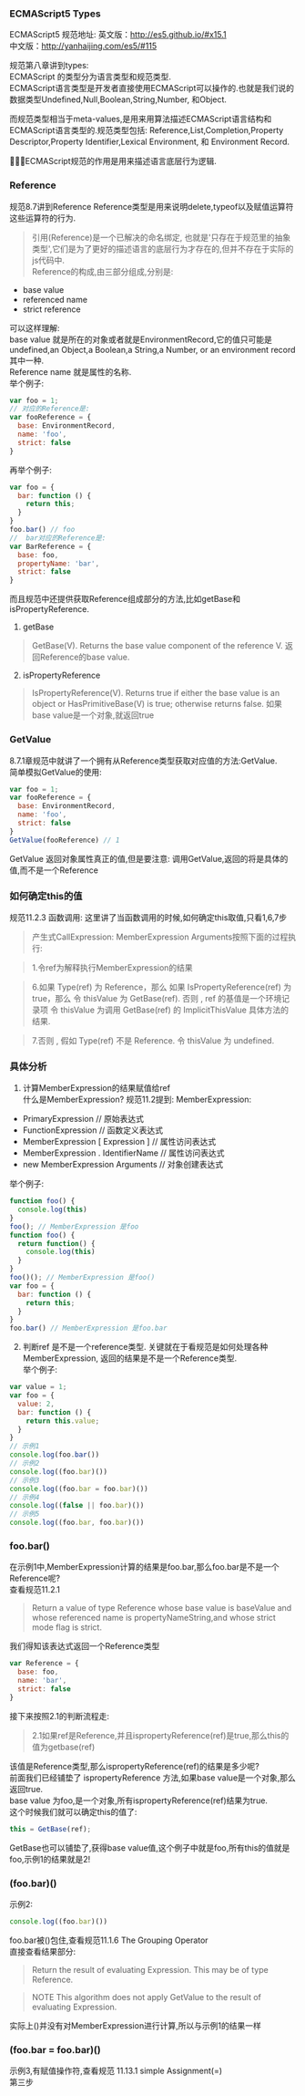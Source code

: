 ### ECMAScript5 Types
ECMAScript5 规范地址:
英文版：http://es5.github.io/#x15.1  
中文版：http://yanhaijing.com/es5/#115  

规范第八章讲到types:  
ECMAScript 的类型分为语言类型和规范类型.  
ECMAScript语言类型是开发者直接使用ECMAScript可以操作的.也就是我们说的数据类型Undefined,Null,Boolean,String,Number, 和Object.  

而规范类型相当于meta-values,是用来用算法描述ECMAScript语言结构和ECMAScript语言类型的.规范类型包括: Reference,List,Completion,Property Descriptor,Property Identifier,Lexical Environment, 和 Environment Record.  

ECMAScript规范的作用是用来描述语言底层行为逻辑.

### Reference
规范8.7讲到Reference
Reference类型是用来说明delete,typeof以及赋值运算符这些运算符的行为.  
> 引用(Reference)是一个已解决的命名绑定, 也就是'只存在于规范里的抽象类型',它们是为了更好的描述语言的底层行为才存在的,但并不存在于实际的js代码中.  
Reference的构成,由三部分组成,分别是:
* base value
* referenced name
* strict reference

可以这样理解:  
base value 就是所在的对象或者就是EnvironmentRecord,它的值只可能是undefined,an Object,a Boolean,a String,a Number, or an environment record其中一种.  
Reference name 就是属性的名称.  
举个例子:
```JavaScript
var foo = 1;
// 对应的Reference是:
var fooReference = {
  base: EnvironmentRecord,
  name: 'foo',
  strict: false
}
```
再举个例子:
```JavaScript
var foo = {
  bar: function () {
    return this;
  }
}
foo.bar() // foo
//  bar对应的Reference是:
var BarReference = {
  base: foo,
  propertyName: 'bar',
  strict: false
}
```
而且规范中还提供获取Reference组成部分的方法,比如getBase和isPropertyReference. 
1. getBase
> GetBase(V). Returns the base value component of the reference V.
返回Reference的base value.
2. isPropertyReference
> IsPropertyReference(V). Returns true if either the base value is an object or HasPrimitiveBase(V) is true; otherwise returns false.
如果base value是一个对象,就返回true

### GetValue
8.7.1章规范中就讲了一个拥有从Reference类型获取对应值的方法:GetValue.  
简单模拟GetValue的使用:
```JavaScript
var foo = 1;
var fooReference = {
  base: EnvironmentRecord,
  name: 'foo',
  strict: false
}
GetValue(fooReference) // 1
```
GetValue 返回对象属性真正的值,但是要注意:
调用GetValue,返回的将是具体的值,而不是一个Reference

### 如何确定this的值
规范11.2.3 函数调用:
这里讲了当函数调用的时候,如何确定this取值,只看1,6,7步
> 产生式CallExpression: MemberExpression Arguments按照下面的过程执行:  

> 1.令ref为解释执行MemberExpression的结果  

> 6.如果 Type(ref) 为 Reference，那么 如果 IsPropertyReference(ref) 为 true，那么 令 thisValue 为 GetBase(ref). 否则 , ref 的基值是一个环境记录项 令 thisValue 为调用 GetBase(ref) 的 ImplicitThisValue 具体方法的结果.  

> 7.否则 , 假如 Type(ref) 不是 Reference. 令 thisValue 为 undefined.

### 具体分析
1. 计算MemberExpression的结果赋值给ref  
什么是MemberExpression? 规范11.2提到:
MemberExpression:
* PrimaryExpression // 原始表达式 
* FunctionExpression    // 函数定义表达式
* MemberExpression [ Expression ] // 属性访问表达式
* MemberExpression . IdentifierName // 属性访问表达式
* new MemberExpression Arguments    // 对象创建表达式

举个例子:
```JavaScript
function foo() {
  console.log(this)
}
foo(); // MemberExpression 是foo
function foo() {
  return function() {
    console.log(this)
  }
}
foo()(); // MemberExpression 是foo()
var foo = {
  bar: function () {
    return this;
  }
}
foo.bar() // MemberExpression 是foo.bar
```
2. 判断ref 是不是一个reference类型. 
关键就在于看规范是如何处理各种MemberExpression, 返回的结果是不是一个Reference类型.  
举个例子:
```JavaScript
var value = 1;
var foo = {
  value: 2,
  bar: function () {
    return this.value;
  }
}
// 示例1
console.log(foo.bar())
// 示例2
console.log((foo.bar)())
// 示例3
console.log((foo.bar = foo.bar)())
// 示例4
console.log((false || foo.bar)())
// 示例5
console.log((foo.bar, foo.bar)())
```
### foo.bar()
在示例1中,MemberExpression计算的结果是foo.bar,那么foo.bar是不是一个Reference呢?  
查看规范11.2.1  
> Return a value of type Reference whose base value is baseValue and whose referenced name is propertyNameString,and whose strict mode flag is strict.

我们得知该表达式返回一个Reference类型
```JavaScript
var Reference = {
  base: foo,
  name: 'bar',
  strict: false
}
```
接下来按照2.1的判断流程走:
> 2.1如果ref是Reference,并且ispropertyReference(ref)是true,那么this的值为getbase(ref) 

该值是Reference类型,那么ispropertyReference(ref)的结果是多少呢?  
前面我们已经铺垫了 ispropertyReference 方法,如果base value是一个对象,那么返回true.  
base value 为foo,是一个对象,所有ispropertyReference(ref)结果为true.  
这个时候我们就可以确定this的值了:
```JavaScript
this = GetBase(ref);
```
GetBase也可以铺垫了,获得base value值,这个例子中就是foo,所有this的值就是foo,示例1的结果就是2!

### (foo.bar)()
示例2:
```JavaScript
console.log((foo.bar)())
```
foo.bar被()包住,查看规范11.1.6 The Grouping Operator  
直接查看结果部分:
> Return the result of evaluating Expression. This may be of type Reference.

> NOTE This algorithm does not apply GetValue to the result of evaluating Expression.  

实际上()并没有对MemberExpression进行计算,所以与示例1的结果一样

### (foo.bar = foo.bar)()
示例3,有赋值操作符,查看规范 11.13.1 simple Assignment(=)  
第三步


